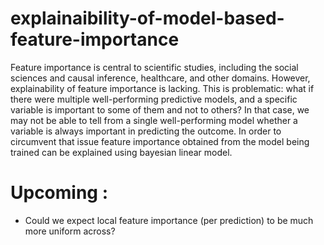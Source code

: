 # explainaibility-of-model-based-feature-importance
Feature importance is central to scientific studies, including the social sciences and causal inference, healthcare, and other domains. However, explainability of feature importance is lacking. This is problematic: what if there were multiple well-performing predictive models, and a specific variable is important to some of them and not to others? In that case, we may not be able to tell from a single well-performing model whether a variable is always important in predicting the outcome. In order to circumvent that issue feature importance obtained from the model being trained can be explained using bayesian linear model.

# Upcoming :

- Could we expect local feature importance (per prediction) to be much more uniform across?

